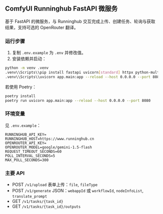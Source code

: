 ## ComfyUI Runninghub FastAPI 微服务

基于 FastAPI 的微服务，与 Runninghub 交互完成上传、创建任务、轮询与获取结果，支持可选的 OpenRouter 翻译。

### 运行步骤
1) 复制 `.env.example` 为 `.env` 并修改值。
2) 安装依赖并启动：

```bash
python -m venv .venv
.venv\\Scripts\\pip install fastapi uvicorn[standard] httpx python-multipart tenacity pydantic-settings
.venv\\Scripts\\uvicorn app.main:app --reload --host 0.0.0.0 --port 8080
```

若使用 Poetry：

```bash
poetry install
poetry run uvicorn app.main:app --reload --host 0.0.0.0 --port 8080
```

### 环境变量
见 `.env.example`：
```
RUNNINGHUB_API_KEY=
RUNNINGHUB_HOST=https://www.runninghub.cn
OPENROUTER_API_KEY=
OPENROUTER_MODEL=google/gemini-1.5-flash
REQUEST_TIMEOUT_SECONDS=60
POLL_INTERVAL_SECONDS=5
MAX_POLL_SECONDS=300
```

### 主要 API
- POST `/v1/upload` 表单上传：`file`, `fileType`
- POST `/v1/generate` JSON：`webappId` 或 `workflowId`, `nodeInfoList`, `translate_prompt`
- GET `/v1/tasks/{task_id}`
- GET `/v1/tasks/{task_id}/outputs`


